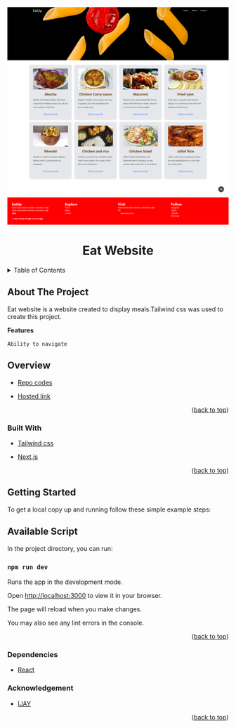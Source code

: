 <div id="top"></div>

<div align="center">
    
<img src="./public/img/eat up.png">

<h1  align="center" >Eat Website </h1>
    
</div>
<!-- TABLE OF CONTENTS -->
<details>
  <summary>Table of Contents</summary>
  <ol>
    <li>
      <a href="#about-the-project">About The Project</a>
        <ul>
            <li><a href="#overview">Overview</a></li>
            <li><a href="#built-with">Built With</a></li>
            <li><a href="#getting-started">Getting Started</a></li>
            <li><a href="#available-script">Available Script</a></li>
            <li><a href="#dependencies">Dependencies</a></li>
            <li><a href="#acknowledgement">Acknowledgement</a></li>
        </ul>
    </li>      
  </ol>
</details>

## About The Project

Eat website is a website created to display meals.Tailwind css was used to create this project.

**Features**
```
Ability to navigate
```

## Overview

* [Repo codes](https://github.com/ijayhub/eatup-website)

* [Hosted link](https://up-eat.netlify.app)


<p align="right">(<a href="#top">back to top</a>)</p>

### Built With
* [Tailwind css](https://tailwindcss.com/)

* [Next.js](https://nextjs.org/learn/basics/create-nextjs-app)



<p align="right">(<a href="#top">back to top</a>)</p>

## Getting Started


To get a local copy up and running follow these simple example steps:
## Available Script

In the project directory, you can run:

 ### `npm run dev`

Runs the app in the development mode.

Open [http://localhost:3000](http://localhost:3000) to view it in your browser.

The page will reload when you make changes.

You may also see any lint errors in the console.

<p align="right">(<a href="#top">back to top</a>)</p>

### Dependencies

* [React](https://reactjs.org/)

### Acknowledgement

* [IJAY](https://github.com/ijayhub)
<p align="right">(<a href="#top">back to top</a>)</p>
